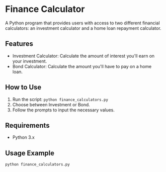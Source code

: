 # Finance Calculator

A Python program that provides users with access to two different financial calculators: an investment calculator and a home loan repayment calculator.

## Features

- Investment Calculator: Calculate the amount of interest you'll earn on your investment.
- Bond Calculator: Calculate the amount you'll have to pay on a home loan.

## How to Use

1. Run the script: `python finance_calculators.py`
2. Choose between Investment or Bond.
3. Follow the prompts to input the necessary values.

## Requirements

- Python 3.x

## Usage Example

```bash
python finance_calculators.py
